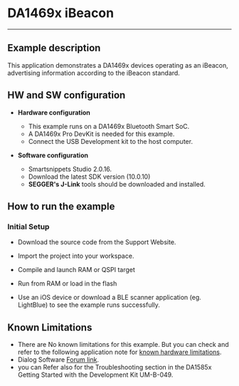 # DA1469x iBeacon

______________________________________________________________________

## Example description

This application demonstrates a DA1469x devices operating as an iBeacon, advertising information according to the iBeacon standard.

## HW and SW configuration

- **Hardware configuration**

  - This example runs on a DA1469x Bluetooth Smart SoC.
  - A DA1469x Pro DevKit is needed for this example.
  - Connect the USB Development kit to the host computer.

* **Software configuration**

  - Smartsnippets Studio 2.0.16.
  - Download the latest SDK version (10.0.10)
  - **SEGGER's J-Link** tools should be downloaded and installed.

## How to run the example

### Initial Setup

- Download the source code from the Support Website.
- Import the project into your workspace.
- Compile and launch RAM or QSPI target
- Run from RAM or load in the flash

- Use an iOS device or download a BLE scanner application (eg. LightBlue) to see the example runs successfully.

## Known Limitations

- There are No known limitations for this example. But you can check and refer to the following application note for
  [known hardware limitations](https://www.dialog-semiconductor.com/products/da1469x-product-family "known hardware limitations").
- Dialog Software [Forum link](https://support.dialog-semiconductor.com/forums/dialog-smartbond-bluetooth-low-energy-%E2%80%93-software "Forum link").
- you can Refer also for the Troubleshooting section in the DA1585x Getting Started with the Development Kit UM-B-049.

